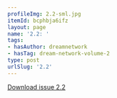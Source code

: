 ```yaml
---
profileImg: 2.2-sml.jpg
itemId: bcphbja6ifz
layout: page
name: '2.2: '
tags:
- hasAuthor: dreamnetwork
- hasTag: dream-network-volume-2
type: post
urlSlug: '2.2'
---
```

<a href="../files/pdfs/Volume_2/2.2-Dream-Network-Bulletin-Vol.2-No.2.pdf" download="">Download issue 2.2</a>
